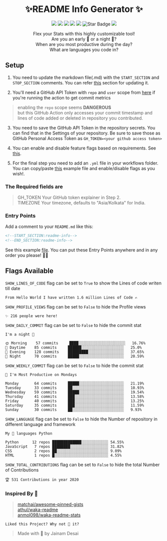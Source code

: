 <h1 align="center">✨README Info Generator ✨</h1>

<p align="center">
<img src="https://img.shields.io/badge/Made%20with-Python-blue.svg"/>
<img src="https://img.shields.io/badge/Made%20with-Markdown-black.svg"/>
<img src="https://img.shields.io/github/license/th3c0d3br34ker/github-readme-info"/>
<img src="https://img.shields.io/github/stars/th3c0d3br34ker/github-readme-info"/>
<img src="https://img.shields.io/github/forks/th3c0d3br34ker/github-readme-info"/> 
<img src="https://img.shields.io/static/v1?label=%F0%9F%8C%9F&message=this%20Repository&style=style=flat&color=blue" alt="Star Badge"/>
<img src="https://app.codacy.com/project/badge/Grade/282ae5620b4140c99a0c5f4b8e6a362a"/>
</p>

<span align="center">

Flex your Stats with this highly customizable tool!<br/>
Are you an early 🐤 or a night 🦉?<br/>
When are you most productive during the day?<br/>
What are languages you code in?<br/>

</span>

## Setup

1.  You need to update the markdown file(.md) with the `START_SECTION` and `STOP_SECTION` comments. You can refer [this](#entry-points) section for updating it.

2.  You'll need a GitHub API Token with `repo` and `user` scope from [here](https://github.com/settings/tokens) if you're running the action to get commit metrics

> enabling the `repo` scope seems **DANGEROUS**<br/>
> but this GitHub Action only accesses your commit timestamp and lines of code added or deleted in repository you contributed.

3.  You need to save the GitHub API Token in the repository secrets. You can find that in the Settings of your repository. Be sure to save those as GitHub Personal Access Token as `GH_TOKEN=<your github access token>`

4.  You can enable and disable feature flags based on requirements. See [this](#flags-available).

5.  For the final step you need to add an `.yml` file in your workflows folder. You can copy/paste [this](./example/readme-info-schedule.yml) example file and enable/disable flags as you wish!.

### The Required fields are

> GH_TOKEN Your GitHub token explainer in Step 2.  
> TIMEZONE Your timezone, defaults to "Asia/Kolkata" for India.

### Entry Points

Add a comment to your `README.md` like this:

```md
<!--START_SECTION:readme-info-->
<!--END_SECTION:readme-info-->
```

See this example [file](./example/README.md). You can put these Entry Points anywhere and in any order you please! 🤷‍♂️

## Flags Available

`SHOW_LINES_OF_CODE` flag can be set to `True` to show the Lines of code writen till date

```text
From Hello World I have written 1.6 million Lines of Code ✍️
```

`SHOW_PROFILE_VIEWS` flag can be set to `False` to hide the Profile views

```text
✨ 216 people were here!
```

`SHOW_DAILY_COMMIT` flag can be set to `False` to hide the commit stat

```text
I'm a night 🦉

🌞 Morning    57 commits     ████░░░░░░░░░░░░░░░░░░░░░   16.76%
🌆 Daytime    85 commits     ██████░░░░░░░░░░░░░░░░░░░   25.0%
🌃 Evening    128 commits    █████████░░░░░░░░░░░░░░░░   37.65%
🌙 Night      70 commits     █████░░░░░░░░░░░░░░░░░░░░   20.59%

```

`SHOW_WEEKLY_COMMIT` flag can be set to `False` to hide the commit stat

```text
📅 I'm Most Productive on Mondays

Monday       64 commits     █████░░░░░░░░░░░░░░░░░░░░   21.19%
Tuesday      33 commits     ██░░░░░░░░░░░░░░░░░░░░░░░   10.93%
Wednesday    59 commits     █████░░░░░░░░░░░░░░░░░░░░   19.54%
Thursday     41 commits     ███░░░░░░░░░░░░░░░░░░░░░░   13.58%
Friday       40 commits     ███░░░░░░░░░░░░░░░░░░░░░░   13.25%
Saturday     35 commits     ███░░░░░░░░░░░░░░░░░░░░░░   11.59%
Sunday       30 commits     ██░░░░░░░░░░░░░░░░░░░░░░░   9.93%

```

`SHOW_LANGUAGE` flag can be set to `False` to hide the Number of repository in different language and framework

```text
My 💖 languages Python

Python      12 repos █████████████░░░░░░░░░░░░ 54.55%
JavaScript   7 repos ████████░░░░░░░░░░░░░░░░░ 31.82%
CSS          2 repos ██░░░░░░░░░░░░░░░░░░░░░░░ 9.09%
HTML         1 repos █░░░░░░░░░░░░░░░░░░░░░░░░ 4.55%

```

`SHOW_TOTAL_CONTRIBUTIONS` flag can be set to `False` to hide the total Number of Contributions

```text
🏆 531 Contributions in year 2020
```

### Inspired By 🚀

> [matchai/awesome-pinned-gists](https://github.com/matchai/awesome-pinned-gists)  
> [athul/waka-readme](https://github.com/athul/waka-readme)  
> [anmol098/waka-readme-stats](https://github.com/anmol098/waka-readme-stats)

```text
Liked this Project? Why not 🌟 it?
```

> Made with 🖤 by Jainam Desai
